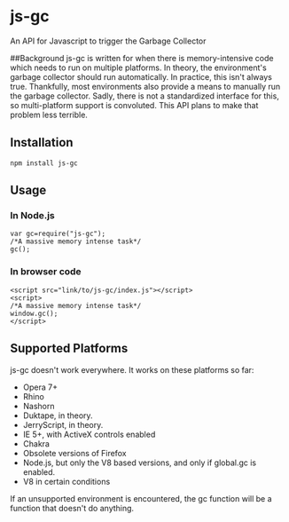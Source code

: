 # js-gc
An API for Javascript to trigger the Garbage Collector

##Background
js-gc is written for when there is memory-intensive code which needs to run on multiple platforms. In theory, the environment's garbage collector should run automatically. In practice, this isn't always true. Thankfully, most environments also provide a means to manually run the garbage collector. Sadly, there is not a standardized interface for this, so multi-platform support is convoluted. This API plans to make that problem less terrible.

## Installation
```
npm install js-gc
```

## Usage
### In Node.js
```
var gc=require("js-gc");
/*A massive memory intense task*/
gc();
```

### In browser code
```
<script src="link/to/js-gc/index.js"></script>
<script>
/*A massive memory intense task*/
window.gc();
</script>
```

## Supported Platforms
js-gc doesn't work everywhere. It works on these platforms so far:
* Opera 7+
* Rhino
* Nashorn
* Duktape, in theory.
* JerryScript, in theory.
* IE 5+, with ActiveX controls enabled
* Chakra
* Obsolete versions of Firefox
* Node.js, but only the V8 based versions, and only if global.gc is enabled.
* V8 in certain conditions

If an unsupported environment is encountered, the gc function will be a function that doesn't do anything.
